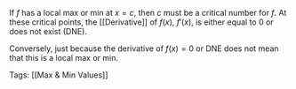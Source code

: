 If $f$ has a local max or min at $x = c$, then $c$ must be a critical number for $f$. At these critical points, the [[Derivative]] of $f(x)$, $f'(x)$, is either equal to 0 or does not exist (DNE).

Conversely, just because the derivative of $f(x) = 0$ or DNE does not mean that this is a local max or min.

Tags:
[[Max & Min Values]]